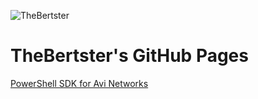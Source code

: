 ![TheBertster](https://avatars1.githubusercontent.com/u/24496378?s=460&v=4)
# TheBertster's GitHub Pages

[PowerShell SDK for Avi Networks](https://thebertster.github.io/AviPowerShellSDK/)
